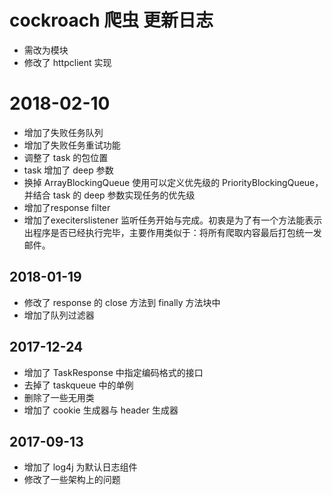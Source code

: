 # cockroach 爬虫 更新日志

* 需改为模块
* 修改了 httpclient 实现

# 2018-02-10
* 增加了失败任务队列
* 增加了失败任务重试功能
* 调整了 task 的包位置
* task 增加了 deep 参数
* 换掉 ArrayBlockingQueue 使用可以定义优先级的 PriorityBlockingQueue，并结合 task 的 deep 参数实现任务的优先级
* 增加了response filter
* 增加了execiterslistener 监听任务开始与完成。初衷是为了有一个方法能表示出程序是否已经执行完毕，主要作用类似于：将所有爬取内容最后打包统一发邮件。

## 2018-01-19

* 修改了 response 的 close 方法到 finally 方法块中
* 增加了队列过滤器

## 2017-12-24
* 增加了 TaskResponse 中指定编码格式的接口
* 去掉了 taskqueue 中的单例
* 删除了一些无用类
* 增加了 cookie 生成器与 header 生成器

## 2017-09-13

* 增加了 log4j 为默认日志组件
* 修改了一些架构上的问题